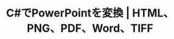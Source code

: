 ---
title: C#でPowerPointを変換 | HTML、PNG、PDF、Word、TIFF
linktitle: PowerPointを変換
type: docs
weight: 20
url: /ja/net/convert-powerpoint/
description: この記事では、C# .NETでPowerPoint（PPT、PPTX、ODP）をHTML、PNG、PDF、Word、TIFFなどの異なるフォーマットに変換するために使用できるトピックとサンプルコードをリストしています。 
---